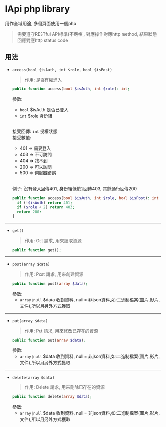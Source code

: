 IApi php library
===
用作全域用途, 多個頁面使用一個php
> 需要遵守RESTful API標準(不嚴格), 對應操作對應http method, 結果狀態回應對應http status code

用法
---
+ `access(bool $isAuth, int $role, bool $isPost)`
  > 作用: 是否有權進入
  ```php
  public function access(bool $isAuth, int $role): int;
  ```
  參數:
    * `bool` $isAuth 是否已登入
    * `int` $role 身份組
      <br><br>

  接受回傳: `int` 授權狀態<br>
  接受數值:
    *  401 => 需要登入<br>
    *  403 => 不可訪問<br>
    *  404 => 找不到<br>
    *  200 => 可以訪問<br>
    *  500 => 伺服器錯誤
       <br><br>

  例子:
  沒有登入回傳401, 身份組低於2回傳403, 其餘通行回傳200
  ```php
  public function access(bool $isAuth, int $role, bool $isPost): int {
    if (!$isAuth) return 401;
    if ($role < 2) return 403;
    return 200;
  }
  ```
  
---
+ `get()`
    > 作用: Get 請求, 用來讀取資源
    ```php
    public function get();
    ```

---
+ `post(array $data)`
    > 作用: Post 請求, 用來創建資源
    ```php
    public function post(array $data);
    ```
    參數:
     * `array|null` $data 收到資料, null = 非json資料,如:二進制檔案(圖片,影片,文件),所以用另外方式獲取
  
---
+ `put(array $data)`
    > 作用: Put 請求, 用來修改已存在的資源
    ```php
    public function put(array $data);
    ```
  參數:
    * `array|null` $data 收到資料, null = 非json資料,如:二進制檔案(圖片,影片,文件),所以用另外方式獲取

---
+ `delete(array $data)`
    > 作用: Delete 請求, 用來刪除已存在的資源
    ```php
    public function delete(array $data);
    ```
  參數:
    * `array|null` $data 收到資料, null = 非json資料,如:二進制檔案(圖片,影片,文件),所以用另外方式獲取
